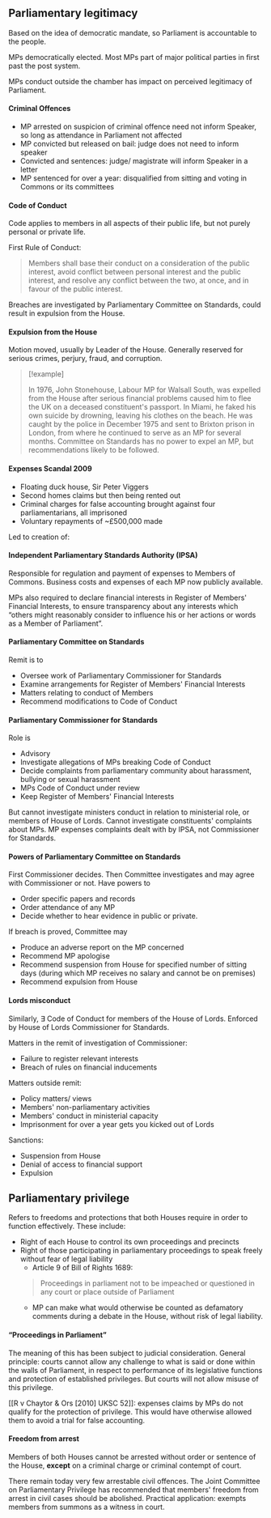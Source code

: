## Parliamentary legitimacy

Based on the idea of democratic mandate, so Parliament is accountable to the people. 

MPs democratically elected. Most MPs part of major political parties in first past the post system. 

MPs conduct outside the chamber has impact on perceived legitimacy of Parliament. 

#### Criminal Offences

- MP arrested on suspicion of criminal offence need not inform Speaker, so long as attendance in Parliament not affected
- MP convicted but released on bail: judge does not need to inform speaker
- Convicted and sentences: judge/ magistrate will inform Speaker in a letter
- MP sentenced for over a year: disqualified from sitting and voting in Commons or its committees

#### Code of Conduct

Code applies to members in all aspects of their public life, but not purely personal or private life. 

First Rule of Conduct: 
>Members shall base their conduct on a consideration of the public interest, avoid conflict between personal interest and the public interest, and resolve any conflict between the two, at once, and in favour of the public interest. 

Breaches are investigated by Parliamentary Committee on Standards, could result in expulsion from the House. 

#### Expulsion from the House

Motion moved, usually by Leader of the House. Generally reserved for serious crimes, perjury, fraud, and corruption. 
> [!example]
> 
> In 1976, John Stonehouse, Labour MP for Walsall South, was expelled from the House after serious financial problems caused him to flee the UK on a deceased constituent's passport. In Miami, he faked his own suicide by drowning, leaving his clothes on the beach. He was caught by the police in December 1975 and sent to Brixton prison in London, from where he continued to serve as an MP for several months.
Committee on Standards has no power to expel an MP, but recommendations likely to be followed. 

#### Expenses Scandal 2009
- Floating duck house, Sir Peter Viggers
- Second homes claims but then being rented out
- Criminal charges for false accounting brought against four parliamentarians, all imprisoned
- Voluntary repayments of ~£500,000 made

Led to creation of:

#### Independent Parliamentary Standards Authority (IPSA)

Responsible for regulation and payment of expenses to Members of Commons. Business costs and expenses of each MP now publicly available. 

MPs also required to declare financial interests in Register of Members' Financial Interests, to ensure transparency about any interests which “others might reasonably consider to influence his or her actions or words as a Member of Parliament”.

#### Parliamentary Committee on Standards

Remit is to 
- Oversee work of Parliamentary Commissioner for Standards
- Examine arrangements for Register of Members' Financial Interests
- Matters relating to conduct of Members
- Recommend modifications to Code of Conduct

#### Parliamentary Commissioner for Standards

Role is 
- Advisory
- Investigate allegations of MPs breaking Code of Conduct
- Decide complaints from parliamentary community about harassment, bullying or sexual harassment
- MPs Code of Conduct under review
- Keep Register of Members' Financial Interests

But cannot investigate ministers conduct in relation to ministerial role, or members of House of Lords. Cannot investigate constituents' complaints about MPs. MP expenses complaints dealt with by IPSA, not Commissioner for Standards. 

#### Powers of Parliamentary Committee on Standards

First Commissioner decides. Then Committee investigates and may agree with Commissioner or not. Have powers to 
- Order specific papers and records
- Order attendance of any MP
- Decide whether to hear evidence in public or private.

If breach is proved, Committee may 
- Produce an adverse report on the MP concerned
- Recommend MP apologise
- Recommend suspension from House for specified number of sitting days (during which MP receives no salary and cannot be on premises)
- Recommend expulsion from House

#### Lords misconduct

Similarly, $\exists$ Code of Conduct for members of the House of Lords. Enforced by House of Lords Commissioner for Standards. 

Matters in the remit of investigation of Commissioner:
- Failure to register relevant interests
- Breach of rules on financial inducements

Matters outside remit:
- Policy matters/ views
- Members' non-parliamentary activities
- Members' conduct in ministerial capacity
- Imprisonment for over a year gets you kicked out of Lords

Sanctions:
- Suspension from House
- Denial of access to financial support
- Expulsion

## Parliamentary privilege

Refers to freedoms and protections that both Houses require in order to function effectively. These include:
- Right of each House to control its own proceedings and precincts
- Right of those participating in parliamentary proceedings to speak freely without fear of legal liability
	- Article 9 of Bill of Rights 1689:
	> Proceedings in parliament not to be impeached or questioned in any court or place outside of Parliament
	- MP can make what would otherwise be counted as defamatory comments during a debate in the House, without risk of legal liability.

#### “Proceedings in Parliament”

The meaning of this has been subject to judicial consideration. General principle: courts cannot allow any challenge to what is said or done within the walls of Parliament, in respect to performance of its legislative functions and protection of established privileges. But courts will not allow misuse of this privilege. 

[[R v Chaytor & Ors [2010] UKSC 52]]: expenses claims by MPs do not qualify for the protection of privilege. This would have otherwise allowed them to avoid a trial for false accounting. 

#### Freedom from arrest

Members of both Houses cannot be arrested without order or sentence of the House, **except** on a criminal charge or criminal contempt of court. 

There remain today very few arrestable civil offences. The Joint Committee on Parliamentary Privilege has recommended that members' freedom from arrest in civil cases should be abolished. Practical application: exempts members from summons as a witness in court. 